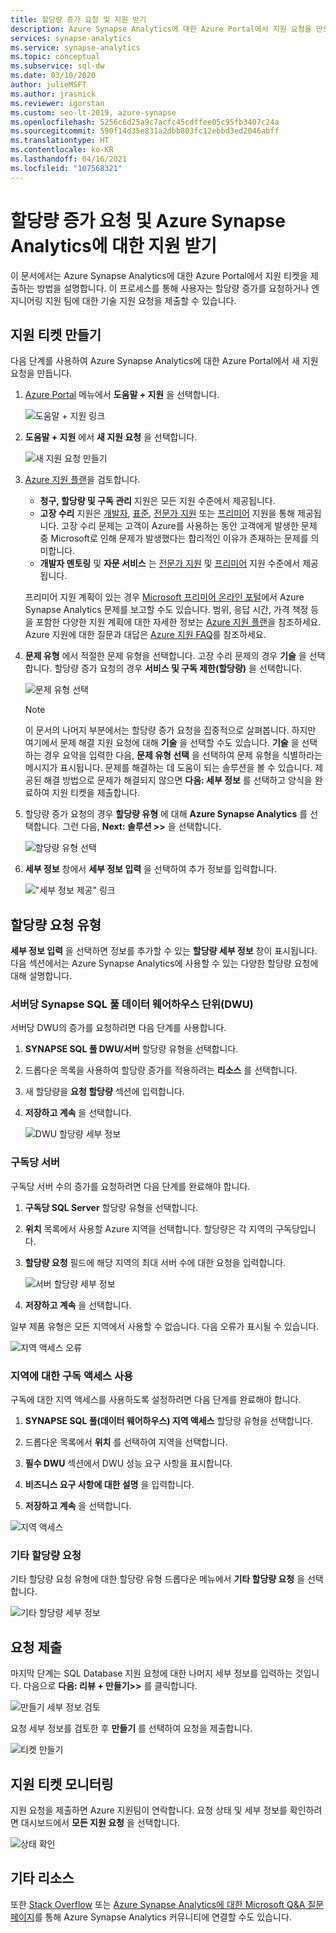 ```yaml
---
title: 할당량 증가 요청 및 지원 받기
description: Azure Synapse Analytics에 대한 Azure Portal에서 지원 요청을 만드는 방법 할당량 증가를 요청하거나 문제 해결 지원을 가져옵니다.
services: synapse-analytics
ms.service: synapse-analytics
ms.topic: conceptual
ms.subservice: sql-dw
ms.date: 03/10/2020
author: julieMSFT
ms.author: jrasnick
ms.reviewer: igorstan
ms.custom: seo-lt-2019, azure-synapse
ms.openlocfilehash: 5256c6d25a9c7acfc45cdffee05c95fb3407c24a
ms.sourcegitcommit: 590f14d35e831a2dbb803fc12ebbd3ed2046abff
ms.translationtype: HT
ms.contentlocale: ko-KR
ms.lasthandoff: 04/16/2021
ms.locfileid: "107568321"
---
```

# <a name="request-quota-increases-and-get-support-for-azure-synapse-analytics"></a>할당량 증가 요청 및 Azure Synapse Analytics에 대한 지원 받기

이 문서에서는 Azure Synapse Analytics에 대한 Azure Portal에서 지원 티켓을 제출하는 방법을 설명합니다. 이 프로세스를 통해 사용자는 할당량 증가를 요청하거나 엔지니어링 지원 팀에 대한 기술 지원 요청을 제출할 수 있습니다.

## <a name="create-a-support-ticket"></a>지원 티켓 만들기

다음 단계를 사용하여 Azure Synapse Analytics에 대한 Azure Portal에서 새 지원 요청을 만듭니다.

1. [Azure Portal](https://portal.azure.com) 메뉴에서 **도움말 + 지원** 을 선택합니다.

   ![도움말 + 지원 링크](./media/sql-data-warehouse-get-started-create-support-ticket/help-plus-support.png)


1. **도움말 + 지원** 에서 **새 지원 요청** 을 선택합니다.

    ![새 지원 요청 만들기](./media/sql-data-warehouse-get-started-create-support-ticket/new-support-request.png)

1. [Azure 지원 플랜](https://azure.microsoft.com/support/plans/?WT.mc_id=Support_Plan_510979/)을 검토합니다.

   * **청구, 할당량 및 구독 관리** 지원은 모든 지원 수준에서 제공됩니다.
   * **고장 수리** 지원은 [개발자](https://azure.microsoft.com/support/plans/developer/), [표준](https://azure.microsoft.com/support/plans/standard/), [전문가 지원](https://azure.microsoft.com/support/plans/prodirect/) 또는 [프리미어](https://azure.microsoft.com/support/plans/premier/) 지원을 통해 제공됩니다. 고장 수리 문제는 고객이 Azure를 사용하는 동안 고객에게 발생한 문제 중 Microsoft로 인해 문제가 발생했다는 합리적인 이유가 존재하는 문제를 의미합니다.
   * **개발자 멘토링** 및 **자문 서비스** 는 [전문가 지원](https://azure.microsoft.com/support/plans/prodirect/) 및 [프리미어](https://azure.microsoft.com/support/plans/premier/) 지원 수준에서 제공됩니다.

   프리미어 지원 계획이 있는 경우 [Microsoft 프리미어 온라인 포털](https://premier.microsoft.com/)에서 Azure Synapse Analytics 문제를 보고할 수도 있습니다. 범위, 응답 시간, 가격 책정 등을 포함한 다양한 지원 계획에 대한 자세한 정보는 [Azure 지원 플랜](https://azure.microsoft.com/support/plans/?WT.mc_id=Support_Plan_510979/)을 참조하세요.  Azure 지원에 대한 질문과 대답은 [Azure 지원 FAQ](https://azure.microsoft.com/support/faq/)를 참조하세요.

1. **문제 유형** 에서 적절한 문제 유형을 선택합니다. 고장 수리 문제의 경우 **기술** 을 선택합니다. 할당량 증가 요청의 경우 **서비스 및 구독 제한(할당량)** 을 선택합니다.

   ![문제 유형 선택](./media/sql-data-warehouse-get-started-create-support-ticket/select-quota-issue-type.png)  

   > [!NOTE]
   > 이 문서의 나머지 부분에서는 할당량 증가 요청을 집중적으로 살펴봅니다. 하지만 여기에서 문제 해결 지원 요청에 대해 **기술** 을 선택할 수도 있습니다. **기술** 을 선택하는 경우 요약을 입력한 다음, **문제 유형 선택** 을 선택하여 문제 유형을 식별하라는 메시지가 표시됩니다. 문제를 해결하는 데 도움이 되는 솔루션을 볼 수 있습니다. 제공된 해결 방법으로 문제가 해결되지 않으면 **다음: 세부 정보** 를 선택하고 양식을 완료하여 지원 티켓을 제출합니다.

1. 할당량 증가 요청의 경우 **할당량 유형** 에 대해 **Azure Synapse Analytics** 를 선택합니다. 그런 다음, **Next: 솔루션 >>** 을 선택합니다.

   ![할당량 유형 선택](./media/sql-data-warehouse-get-started-create-support-ticket/select-quota-type.png)

1. **세부 정보** 창에서 **세부 정보 입력** 을 선택하여 추가 정보를 입력합니다.

   !["세부 정보 제공" 링크](./media/sql-data-warehouse-get-started-create-support-ticket/provide-details-link.png)

## <a name="quota-request-types"></a>할당량 요청 유형

**세부 정보 입력** 을 선택하면 정보를 추가할 수 있는 **할당량 세부 정보** 창이 표시됩니다. 다음 섹션에서는 Azure Synapse Analytics에 사용할 수 있는 다양한 할당량 요청에 대해 설명합니다.

### <a name="synapse-sql-pool-data-warehouse-units-dwus-per-server"></a>서버당 Synapse SQL 풀 데이터 웨어하우스 단위(DWU)

서버당 DWU의 증가를 요청하려면 다음 단계를 사용합니다.

1. **SYNAPSE SQL 풀 DWU/서버** 할당량 유형을 선택합니다.

1. 드롭다운 목록을 사용하여 할당량 증가를 적용하려는 **리소스** 를 선택합니다.

1. 새 할당량을 **요청 할당량** 섹션에 입력합니다.

1. **저장하고 계속** 을 선택합니다.

   ![DWU 할당량 세부 정보](./media/sql-data-warehouse-get-started-create-support-ticket/quota-details-dwus.png)


### <a name="servers-per-subscription"></a>구독당 서버

구독당 서버 수의 증가를 요청하려면 다음 단계를 완료해야 합니다.

1. **구독당 SQL Server** 할당량 유형을 선택합니다.

1. **위치** 목록에서 사용할 Azure 지역을 선택합니다. 할당량은 각 지역의 구독당입니다.

1. **할당량 요청** 필드에 해당 지역의 최대 서버 수에 대한 요청을 입력합니다.

   ![서버 할당량 세부 정보](./media/sql-data-warehouse-get-started-create-support-ticket/quota-details-servers.png)



1. **저장하고 계속** 을 선택합니다.

일부 제품 유형은 모든 지역에서 사용할 수 없습니다. 다음 오류가 표시될 수 있습니다.

![지역 액세스 오류](./media/sql-data-warehouse-get-started-create-support-ticket/region-access-error.png)

### <a name="enable-subscription-access-to-a-region"></a>지역에 대한 구독 액세스 사용

구독에 대한 지역 액세스를 사용하도록 설정하려면 다음 단계를 완료해야 합니다.  

1. **SYNAPSE SQL 풀(데이터 웨어하우스) 지역 액세스**  할당량 유형을 선택합니다.

1. 드롭다운 목록에서 **위치** 를 선택하여 지역을 선택합니다.

1. **필수 DWU** 섹션에서 DWU 성능 요구 사항을 표시합니다.

1. **비즈니스 요구 사항에 대한 설명** 을 입력합니다. 

1. **저장하고 계속** 을 선택합니다.

![지역 액세스](./media/sql-data-warehouse-get-started-create-support-ticket/quota-details-region.png)


### <a name="for-other-quota-requests"></a>기타 할당량 요청

기타 할당량 요청 유형에 대한 할당량 유형 드롭다운 메뉴에서 **기타 할당량 요청** 을 선택합니다.

![기타 할당량 세부 정보](./media/sql-data-warehouse-get-started-create-support-ticket/quota-details.png)

## <a name="submit-your-request"></a>요청 제출

마지막 단계는 SQL Database 지원 요청에 대한 나머지 세부 정보를 입력하는 것입니다. 다음으로 **다음: 리뷰 + 만들기>>** 를 클릭합니다.

![만들기 세부 정보 검토](./media/sql-data-warehouse-get-started-create-support-ticket/review-create-details.png)

요청 세부 정보를 검토한 후 **만들기** 를 선택하여 요청을 제출합니다.

![티켓 만들기](./media/sql-data-warehouse-get-started-create-support-ticket/create-ticket.png)

## <a name="monitor-a-support-ticket"></a>지원 티켓 모니터링

지원 요청을 제출하면 Azure 지원팀이 연락합니다. 요청 상태 및 세부 정보를 확인하려면 대시보드에서 **모든 지원 요청** 을 선택합니다.

![상태 확인](./media/sql-data-warehouse-get-started-create-support-ticket/monitor-ticket.png)

## <a name="other-resources"></a>기타 리소스

또한 [Stack Overflow](https://stackoverflow.com/questions/tagged/azure-synapse+or+azure-sql-data-warehouse) 또는 [Azure Synapse Analytics에 대한 Microsoft Q&A 질문 페이지](/answers/topics/azure-synapse-analytics.html)를 통해 Azure Synapse Analytics 커뮤니티에 연결할 수도 있습니다.